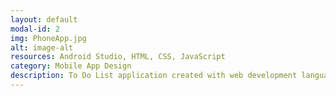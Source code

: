 ```yaml
---
layout: default
modal-id: 2
img: PhoneApp.jpg
alt: image-alt
resources: Android Studio, HTML, CSS, JavaScript
category: Mobile App Design
description: To Do List application created with web development languages. The app allows users to add new tasks to complete and tracks when they are late. An infinite number of tasks can be added at any time, and the app displays them in the order that they're due. <br> With this app being created for cell phones, there is touch-screen capability, along with the ability to use a side scroller, if the cell phone doesn't have a touch-screen. <br> For more information and to see the code I used, follow the link here
---
```

